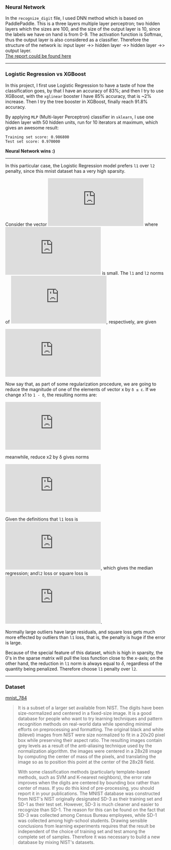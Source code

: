 ### Neural Network 

In the `recognize_digit` file, I used DNN method which is based on PaddlePaddle. 
This is a three layers multiple layer perceptron; two hidden layers which the sizes are 100, and the size of the output layer is 10, since the labels we have on hand is from 0-9. The activation function is Softmax, thus the output layer is also considered as a classifier. Therefore the structure of the network is: input layer ->> hidden layer ->> hidden layer ->> output layer.   
[The report could be found here](https://kyso.io/FFFlora/mnist-project/file/recognize_digit.ipynb)


--- 



### Logistic Regression vs XGBoost

In this project, I first use Logistic Regression to have a taste of how the classification goes, by that I have an accuracy of 83%; and then I try to use XGBoost, with the `xglinear` booster I have 85% accuracy, that is ~2% increase. Then I try the tree booster in XGBoost, finally reach 91.8% accuracy.

By applying `MLP` (Multi-layer Perceptron) classifier in `sklearn`, I use one hidden layer with 50 hidden units, run for 10 iterators at maximum, which gives an awesome result: 

```
Training set score: 0.986800
Test set score: 0.970000
```



**Neural Network wins :)** 

---



In this particular case, the Logistic Regression model prefers `l1` over `l2` penalty, since this mnist dataset has a very high sparsity.

Consider the vector ![](http://latex.codecogs.com/gif.latex?%5Cvec%7Bx%7D%20%3D%20%281%2C%5Cepsilon%29%20%5Cin%20%5CR%5E2) where ![](http://latex.codecogs.com/gif.latex?%5Cepsilon%20%3E%200) is small.  The `l1` and `l2` norms of  ![](http://latex.codecogs.com/gif.latex?%5Cvec%7Bx%7D), respectively, are given 

![](http://latex.codecogs.com/gif.latex?%5CVert%20%5Cvec%7Bx%7D%20%5CVert%20_1%20%3D%201&plus;%20%5Cepsilon%2C%20%5CVert%20%5Cvec%7Bx%7D%20%5CVert%20_2%5E2%20%3D%201&plus;%20%5Cepsilon%5E2)

Now say that, as part of some regularization procedure, we are going to reduce the magnitude of one of the elements of  vector x by  `δ ≤ ε`. If we change x1 to `1 - δ`, the  resulting norms are: 

![](http://latex.codecogs.com/gif.latex?%5CVert%20%5Cvec%7Bx%7D%20-%28%5Cdelta%2C0%29%5CVert_1%20%3D%201-%5Cdelta&plus;%20%5Cepsilon%2C%20%5CVert%20%5Cvec%7Bx%7D-%28%5Cdelta%2C0%29%20%5CVert%20_2%5E2%20%3D%201%20-2%5Cdelta%20&plus;%5Cdelta%5E2&plus;%20%5Cepsilon%5E2)

meanwhile, reduce x2 by  δ gives norms 

![](http://latex.codecogs.com/gif.latex?%5CVert%20%5Cvec%7Bx%7D%20-%280%2C%5Cdelta%29%5CVert_1%20%3D%201-%5Cdelta&plus;%20%5Cepsilon%2C%20%5CVert%20%5Cvec%7Bx%7D-%280%2C%5Cdelta%29%20%5CVert%20_2%5E2%20%3D%201%20-2%5Cepsilon%5Cdelta%20&plus;%5Cdelta%5E2&plus;%20%5Cepsilon%5E2)

Given the definitions that `l1`  loss is ![](http://latex.codecogs.com/gif.latex?l%28r%29%3D%7Cr%7C%3D%7Cy%20-%20%5Chat%7By%7D%7C), which gives the median regression; and`l2` loss or square loss is ![](http://latex.codecogs.com/gif.latex?l%28r%29%3Dr%5E2).

Normally large outliers have large residuals, and square loss gets much more effected by outliers than `l1` loss, that is, the penalty is huge if the error is large. 

Because of the special feature of this dataset, which is high in sparsity,  the 0's  in the sparse matrix will pull the loss function close to the x-axis; on the other hand, the reduction in `l1` norm is always equal to *δ*, regardless of the quantity being penalized.  Therefore choose `l1` penalty over `l2`. 





---

### Dataset

[mnist_784 ](https://www.openml.org/d/554)

>It is a subset of a larger set available from NIST. The digits have  been size-normalized and centered in a fixed-size image. It is a good  database for people who want to try learning techniques and pattern  recognition methods on real-world data while spending minimal efforts on  preprocessing and formatting. The original black and white (bilevel)  images from NIST were size normalized to fit in a 20x20 pixel box while  preserving their aspect ratio. The resulting images contain grey levels  as a result of the anti-aliasing technique used by the normalization  algorithm. the images were centered in a 28x28 image by computing the  center of mass of the pixels, and translating the image so as to  position this point at the center of the 28x28 field.
>
>With some classification methods (particularly template-based  methods, such as SVM and K-nearest neighbors), the error rate improves  when the digits are centered by bounding box rather than center of mass.  If you do this kind of pre-processing, you should report it in your  publications. The MNIST database was constructed from NIST's NIST  originally designated SD-3 as their training set and SD-1 as their test  set. However, SD-3 is much cleaner and easier to recognize than SD-1.  The reason for this can be found on the fact that SD-3 was collected  among Census Bureau employees, while SD-1 was collected among  high-school students. Drawing sensible conclusions from learning  experiments requires that the result be independent of the choice of  training set and test among the complete set of samples. Therefore it  was necessary to build a new database by mixing NIST's datasets.


